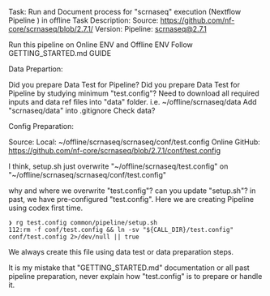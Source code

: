 Task: Run and Document process for "scrnaseq" execution (Nextflow Pipeline ) in offline
Task Description: 
Source: https://github.com/nf-core/scrnaseq/blob/2.7.1/
Version: Pipeline: scrnaseq@2.7.1

Run this pipeline on Online ENV and Offline ENV
Follow GETTING_STARTED.md GUIDE

Data Prepartion:

Did you prepare Data Test for Pipeline?
Did you prepare Data Test for Pipeline by studying minimum "test.config"?
Need to download all required inputs and data ref files into "data" folder. i.e. ~/offline/scrnaseq/data
Add "scrnaseq/data" into .gitignore
Check data?

Config Preparation:

Source: 
Local: ~/offline/scrnaseq/scrnaseq/conf/test.config
Online GitHub: https://github.com/nf-core/scrnaseq/blob/2.7.1/conf/test.config

I think, setup.sh just overwrite "~/offline/scrnaseq/test.config" on "~/offline/scrnaseq/scrnaseq/conf/test.config"

why and where we overwrite "test.config"? can you update "setup.sh"? in past, we have pre-configured "test.config". Here we are creating Pipeline using codex first time. 


```
❯ rg test.config common/pipeline/setup.sh
112:rm -f conf/test.config && ln -sv "${CALL_DIR}/test.config" conf/test.config 2>/dev/null || true
```

We always create this file using data test or data preparation steps.

It is my mistake that "GETTING_STARTED.md" documentation or all past pipeline preparation, never explain how "test.config" is to prepare or handle it.



